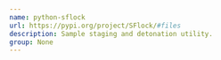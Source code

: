 ```yaml
---
name: python-sflock
url: https://pypi.org/project/SFlock/#files
description: Sample staging and detonation utility.
group: None
---
```

